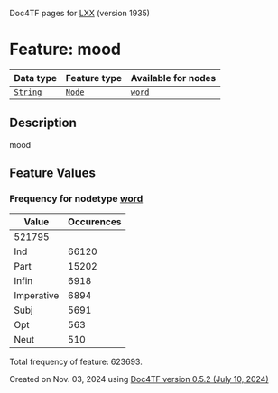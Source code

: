 Doc4TF pages for [LXX](https://github.com/CenterBLC/LXX) (version 1935)
# Feature: mood
Data type|Feature type|Available for nodes
---|---|---
[`String`](featuresbydatatype.md#string)|[`Node`](featuresbytype.md#node)| [`word`](featuresbynodetype.md#word) 
## Description
mood
## Feature Values
### Frequency for nodetype [word](featuresbynodetype.md#word)
Value|Occurences
---|---
|521795
Ind|66120
Part|15202
Infin|6918
Imperative|6894
Subj|5691
Opt|563
Neut|510

Total frequency of feature: 623693.
  

Created on Nov. 03, 2024 using [Doc4TF version 0.5.2 (July 10, 2024)](https://github.com/tonyjurg/Doc4TF/blob/main/CreateFeatureDoc.ipynb) 